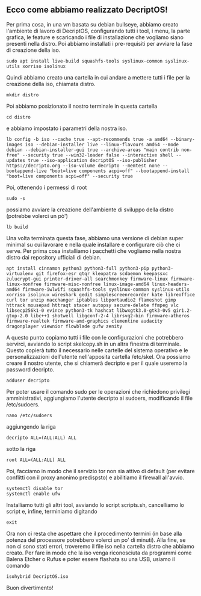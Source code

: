 ## Ecco come abbiamo realizzato DecriptOS!

Per prima cosa, in una vm basata su debian bullseye, abbiamo creato l'ambiente di lavoro di DecriptOS, configurando tutti i tool, i menu, la parte grafica, le feature e scaricando i file di installazione che vogliamo siano presenti nella distro.
Poi abbiamo installati i pre-requisiti per avviare la fase di creazione della iso.
```
sudo apt install live-build squashfs-tools syslinux-common syslinux-utils xorriso isolinux
```
Quindi abbiamo creato una cartella in cui andare a mettere tutti i file per la creazione della iso, chiamata distro.
```
mkdir distro
```
Poi abbiamo posizionato il nostro terminale in questa cartella
```
cd distro
```
e abbiamo impostato i parametri della nostra iso.
```
lb config -b iso --cache true --apt-recommends true -a amd64 --binary-images iso --debian-installer live --linux-flavours amd64 --mode debian --debian-installer-gui true --archive-areas "main contrib non-free" --security true --win32-loader false --interactive shell --updates true --iso-application decriptOS --iso-publisher https://decripto.org --iso-volume decripto --memtest none --bootappend-live "boot=live components acpi=off" --bootappend-install "boot=live components acpi=off" --security true
```
Poi, ottenendo i permessi di root
```
sudo -s
```
possiamo avviare la creazione dell'ambiente di sviluppo della distro (potrebbe volerci un pò')
```
lb build
```
Una volta terminata questa fase, abbiamo una versione di debian super minimal su cui lavorare e nella quale installare e configurare ciò che ci serve. Per prima cosa installiamo i pacchetti che vogliamo nella nostra distro dai repository ufficiali di debian.
```
apt install cinnamon python3 python3-full python3-pip python3-virtualenv git firefox-esr qtqr kleopatra scdaemon keepassxc zulucrypt-gui printer-driver-all searchmonkey firmware-linux firmware-linux-nonfree firmware-misc-nonfree linux-image-amd64 linux-headers-amd64 firmware-iwlwifi squashfs-tools syslinux-common syslinux-utils xorriso isolinux wireshark gedit simplescreenrecorder kate libreoffice curl tor unzip macchanger iptables libportaudio2 flameshot gimp httrack mousepad httraqt stacer autopsy secure-delete ffmpeg vlc libsecp256k1-0 evince python3-tk hashcat libwxgtk3.0-gtk3-0v5 gir1.2-gtop-2.0 libc++1 shotwell libgconf-2-4 librsvg2-bin firmware-atheros firmware-realtek firmware-amd-graphics clementine audacity dragonplayer viewnior flowblade gufw zenity
```
A questo punto copiamo tutti i file con le configurazioni che potrebbero servirci, avviando lo script skelcopy.sh in un altra finestra di terminale.
Questo copierà tutto il necessario nelle cartelle del sistema operativo e le personalizzazioni dell'utente nell'apposita cartella /etc/skel.
Ora possiamo creare il nostro utente, che si chiamerà decripto e per il quale useremo la password decripto.
```
adduser decripto
```
Per poter usare il comando sudo per le operazioni che richiedono privilegi amministrativi, aggiungiamo l'utente decripto ai sudoers, modificando il file /etc/sudoers.
```
nano /etc/sudoers
```
aggiungendo la riga
```
decripto ALL=(ALL:ALL) ALL
```
sotto la riga
```
root ALL=(ALL:ALL) ALL
```
Poi, facciamo in modo che il servizio tor non sia attivo di default (per evitare conflitti con il proxy anonimo predispsto) e abilitiamo il firewall all'avvio.
```
systemctl disable tor
systemctl enable ufw
```
Installiamo tutti gli altri tool, avviando lo script scripts.sh, cancelliamo lo script e, infine, terminiamo digitando
```
exit
```
Ora non ci resta che aspettare che il procedimento termini (in base alla potenza del processore potrebbero volerci un po' di minuti).
Alla fine, se non ci sono stati errori, troveremo il file iso nella cartella distro che abbiamo creato.
Per fare in modo che la iso venga riconosciuta da programmi come Balena Etcher o Rufus e poter essere flashata su una USB, usiamo il comando
```
isohybrid DecriptOS.iso
```
Buon divertimento!





